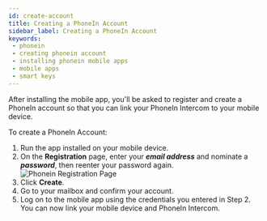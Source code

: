 ```yaml
---
id: create-account
title: Creating a PhoneIn Account
sidebar_label: Creating a PhoneIn Account
keywords:
 - phonein
 - creating phonein account
 - installing phonein mobile apps
 - mobile apps
 - smart keys
---
```


After installing the mobile app, you'll be asked to register and create a PhoneIn account so that you can link your PhoneIn Intercom to your mobile device.

To create a PhoneIn Account:

1. Run the app installed on your mobile device.
1. On the **Registration** page, enter your ***email address*** and nominate a ***password***, then reenter your password again.  
![Phonein Registration Page](/img/registration.jpg)  
1. Click **Create**.
1. Go to your mailbox and confirm your account. 
1. Log on to the mobile app using the credentials you entered in Step 2. You can now link your mobile device and PhoneIn Intercom.
